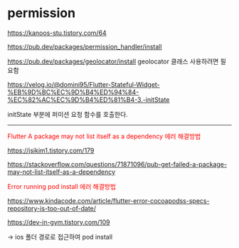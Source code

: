 # permission

https://kanoos-stu.tistory.com/64   

https://pub.dev/packages/permission_handler/install 

https://pub.dev/packages/geolocator/install   geolocator 클래스 사용하려면 필요함

https://velog.io/@domini95/Flutter-Stateful-Widget-%EB%9D%BC%EC%9D%B4%ED%94%84-%EC%82%AC%EC%9D%B4%ED%81%B4-3.-initState    

initState 부분에 퍼미션 요청 함수를 호출한다. 

------------

<span style="color:red">Flutter A package may not list itself as a dependency 에러 해결방법</span>

https://jsikim1.tistory.com/179         

https://stackoverflow.com/questions/71871096/pub-get-failed-a-package-may-not-list-itself-as-a-dependency    


<span style="color:red">Error running pod install 에러 해결방법</span>

https://www.kindacode.com/article/flutter-error-cocoapodss-specs-repository-is-too-out-of-date/   

https://dev-in-gym.tistory.com/109   

→ ios 폴더 경로로 접근하여 pod install
